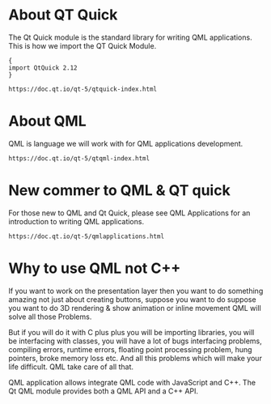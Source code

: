 # About QT Quick

The Qt Quick module is the standard library for writing QML applications. This is how we import the QT Quick Module.
```
{ 
import QtQuick 2.12 
}
```
```url
https://doc.qt.io/qt-5/qtquick-index.html
```

# About QML
QML is language we will work with for QML applications development.
```url
https://doc.qt.io/qt-5/qtqml-index.html
```

# New commer to QML & QT quick
For those new to QML and Qt Quick, please see QML Applications for an introduction to writing QML applications.
```url
https://doc.qt.io/qt-5/qmlapplications.html
```

# Why to use QML not C++
If you want to work on the presentation layer then you want to do something amazing not just about creating buttons,
suppose you want to do suppose you want to do 3D rendering & show animation or inline movement QML will solve all those Problems.

But if you will do it with C plus plus you will be importing libraries, you will be interfacing with classes, you will have a lot of bugs interfacing problems, compiling errors, runtime errors, floating point processing problem, hung pointers, broke memory loss etc. And all this problems which will make your life difficult. QML take care of all that.

QML application allows integrate QML code with JavaScript and C++. The Qt QML module provides both a QML API and a C++ API.


